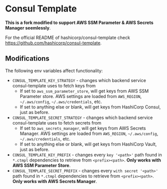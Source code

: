 # Consul Template

**This is a fork modified to support AWS SSM Parameter & AWS Secrets Manager seemlessly**.

For the official README of hashicorp/consul-template check https://github.com/hashicorp/consul-template.

## Modifications

The following env variables affect functionality:
* `CONSUL_TEMPLATE_KEY_STRATEGY` - changes which backend service consul-template uses to fetch keys from
    * If set to `aws_ssm_parameter_store`, will get keys from AWS SSM Parameter store. 
      AWS settings are loaded from `AWS_REGION`, `~/.aws/config`, `~/.aws/credentials`, etc.
    * If set to anything else or blank, will get keys from HashiCorp Consul, just as before.
* `CONSUL_TEMPLATE_SECRET_STRATEGY` - changes which backend service consul-template uses to fetch secrets from
    * If set to `aws_secrets_manager`, will get keys from AWS Secrets Manager.
      AWS settings are loaded from `AWS_REGION`, `~/.aws/config`, `~/.aws/credentials`, etc.
    * If set to anything else or blank, will get keys from HashiCorp Vault, just as before.
* `CONSUL_TEMPLATE_KEY_PREFIX` - changes every `key '<path>'` path found in `*.ctmpl` dependencies to retrieve from `<prefix><path>`. **Only works with AWS SSM Parameter Store**.
* `CONSUL_TEMPLATE_SECRET_PREFIX` - changes every `with secret '<path>'` path found in `*.ctmpl` dependencies to retrieve from `<prefix><path>`. **Only works with AWS Secrets Manager**.
